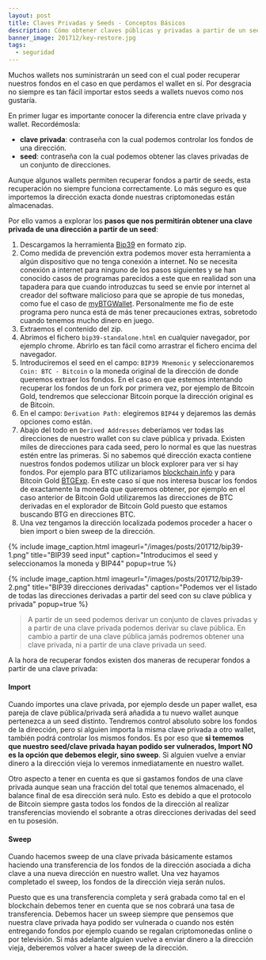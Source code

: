 ```yaml
---
layout: post
title: Claves Privadas y Seeds - Conceptos Básicos
description: Cómo obtener claves públicas y privadas a partir de un seed para recuperar criptomonedas. Diferencia entre sweep y import.
banner_image: 201712/key-restore.jpg
tags:
  - seguridad
---
```


Muchos wallets nos suministrarán un seed con el cual poder recuperar nuestros fondos en el caso en que perdamos el wallet en sí. Por desgracia no siempre es tan fácil importar estos seeds a wallets nuevos como nos gustaría.

En primer lugar es importante conocer la diferencia entre clave privada y wallet. Recordémosla:

<!--more-->

* **clave privada**: contraseña con la cual podemos controlar los fondos de una dirección.
* **seed**: contraseña con la cual podemos obtener las claves privadas de un conjunto de direcciones.

Aunque algunos wallets permiten recuperar fondos a partir de seeds, esta recuperación no siempre funciona correctamente. Lo más seguro es que importemos la dirección exacta donde nuestras criptomonedas están almacenadas.

Por ello vamos a explorar los **pasos que nos permitirán obtener una clave privada de una dirección a partir de un seed**:

1. Descargamos la herramienta [Bip39](https://github.com/iancoleman/bip39/releases) en formato zip.
2. Como medida de prevención extra podemos mover esta herramienta a algún dispositivo que no tenga conexión a internet. No se necesita conexión a internet para ninguno de los pasos siguientes y se han conocido casos de programas parecidos a este que en realidad son una tapadera para que cuando introduzcas tu seed se envie por internet al creador del software malicioso para que se apropie de tus monedas, como fue el caso de [myBTGWallet](https://www.reddit.com/r/btc/comments/7dsmvd/my_analysis_of_the_1_million_usd_mybtgwalletcom/). Personalmente me fio de este programa pero nunca está de más tener precauciones extras, sobretodo cuando tenemos mucho dinero en juego.
3. Extraemos el contenido del zip.
4. Abrimos el fichero `bip39-standalone.html` en cualquier navegador, por ejemplo chrome. Abrirlo es tan fácil como arrastrar el fichero encima del navegador.
5. Introduciremos el seed en el campo: `BIP39 Mnemonic` y seleccionaremos `Coin: BTC - Bitcoin` o la moneda original de la dirección de donde queremos extraer los fondos. En el caso en que estemos intentando recuperar los fondos de un fork por primera vez, por ejemplo de Bitcoin Gold, tendremos que seleccionar Bitcoin porque la dirección original es de Bitcoin.
6. En el campo: `Derivation Path:` elegiremos `BIP44` y dejaremos las demás opciones como están.
7. Abajo del todo en `Derived Addresses` deberíamos ver todas las direcciones de nuestro wallet con su clave pública y privada. Existen miles de direcciones para cada seed, pero lo normal es que las nuestras estén entre las primeras. Si no sabemos qué dirección exacta contiene nuestros fondos podemos utilizar un block explorer para ver si hay fondos. Por ejemplo para BTC utilizariamos [blockchain.info](https://blockchain.info) y para Bitcoin Gold [BTGExp](https://btgexp.com/). En este caso sí que nos interesa buscar los fondos de exactamente la moneda que queremos obtener, por ejemplo en el caso anterior de Bitcoin Gold utilizaremos las direcciones de BTC derivadas en el explorador de Bitcoin Gold puesto que estamos buscando BTG en direcciones BTC.
8. Una vez tengamos la dirección localizada podemos proceder a hacer o bien import o bien sweep de la dirección.

{% include image_caption.html imageurl="/images/posts/201712/bip39-1.png" title="BIP39 seed input" caption="Introducimos el seed y seleccionamos la moneda y BIP44" popup=true %}

{% include image_caption.html imageurl="/images/posts/201712/bip39-2.png" title="BIP39 direcciones derivadas" caption="Podemos ver el listado de todas las direcciones derivadas a partir del seed con su clave pública y privada" popup=true %}

> A partir de un seed podemos derivar un conjunto de claves privadas y a partir de una clave privada podemos derivar su clave pública. En cambio a partir de una clave pública jamás podremos obtener una clave privada, ni a partir de una clave privada un seed.

A la hora de recuperar fondos existen dos maneras de recuperar fondos a partir de una clave privada:

#### Import
Cuando importes una clave privada, por ejemplo desde un paper wallet, esa pareja de clave pública/privada será añadida a tu nuevo wallet aunque pertenezca a un seed distinto. Tendremos control absoluto sobre los fondos de la dirección, pero si alguien importa la misma clave privada a otro wallet, también podrá controlar los mismos fondos. Es por eso que **si tememos que nuestro seed/clave privada hayan podido ser vulnerados, Import NO es la opción que debemos elegir, sino sweep**. Si alguien vuelve a enviar dinero a la dirección vieja lo veremos inmediatamente en nuestro wallet.

Otro aspecto a tener en cuenta es que si gastamos fondos de una clave privada aunque sean una fracción del total que tenemos almacenado, el balance final de esa dirección será nulo. Esto es debido a que el protocolo de Bitcoin siempre gasta todos los fondos de la dirección al realizar transferencias moviendo el sobrante a otras direcciones derivadas del seed en tu posesión.

#### Sweep
Cuando hacemos sweep de una clave privada básicamente estamos haciendo una transferencia de los fondos de la dirección asociada a dicha clave a una nueva dirección en nuestro wallet. Una vez hayamos completado el sweep, los fondos de la dirección vieja serán nulos.

Puesto que es una transferencia completa y será grabada como tal en el blockchain debemos tener en cuenta que se nos cobrará una tasa de transferencia.
Debemos hacer un sweep siempre que pensemos que nuestra clave privada haya podido ser vulnerada o cuando nos estén entregando fondos por ejemplo cuando se regalan criptomonedas online o por televisión. Si más adelante alguien vuelve a enviar dinero a la dirección vieja, deberemos volver a hacer sweep de la dirección.


